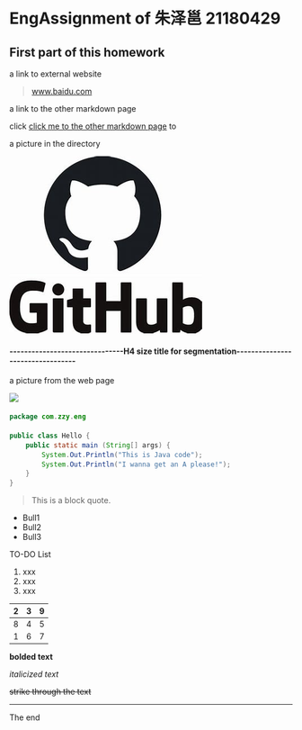 # EngAssignment of 朱泽邕 21180429
## First part of this homework

a link to external website

> www.baidu.com



a link to the other markdown page

click [click me to the other markdown page](Readmylips.md) to



a picture in the directory

![jessica-weiller-GAw5wFLVWVo-unsplash](OIP.jpg)

#### -------------------------------H4 size title for segmentation---------------------------------

a picture from the web page

![](https://www.thesoftwarereport.com/wp-content/uploads/2019/06/github2.jpeg)



``` Java
package com.zzy.eng

public class Hello {
    public static main (String[] args) {
        System.Out.Println("This is Java code");
        System.Out.Println("I wanna get an A please!");
    }
}
```



> This is a block quote.

- Bull1
- Bull2
- Bull3

TO-DO List

1. xxx
2. xxx
3. xxx

| 2    | 3    | 9    |
| ---- | ---- | ---- |
| 8    | 4    | 5    |
| 1    | 6    | 7    |

**bolded text**

*italicized text*

 ~~strike through the text~~
___
The end
